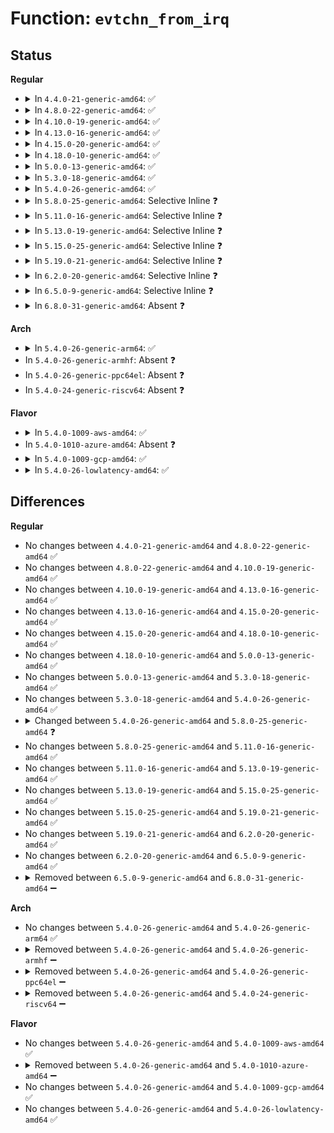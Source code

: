 # Function: <code>evtchn_from_irq</code>

## Status
<b>Regular</b>
<ul>
<li>
<details>
<summary>In <code>4.4.0-21-generic-amd64</code>: ✅</summary>

```c
unsigned int evtchn_from_irq(unsigned int irq)
```

```json
{
  "name": "evtchn_from_irq",
  "collision_type": "Unique Global",
  "inline_type": "No",
  "funcs": [
    {
      "addr": 18446744071583858912,
      "name": "evtchn_from_irq",
      "external": true,
      "loc": "drivers/xen/events/events_base.c:248",
      "file": "drivers/xen/events/events_base.c",
      "inline": "seen, unknown",
      "caller_inline": [],
      "caller_func": [
        "drivers/xen/events/events_base.c:notify_remote_via_irq",
        "drivers/xen/events/events_base.c:retrigger_dynirq",
        "drivers/xen/events/events_base.c:set_affinity_irq",
        "drivers/xen/events/events_base.c:enable_dynirq",
        "drivers/xen/events/events_base.c:disable_dynirq",
        "drivers/xen/events/events_base.c:eoi_pirq",
        "drivers/xen/events/events_base.c:__startup_pirq",
        "drivers/xen/events/events_base.c:ack_dynirq",
        "drivers/xen/events/events_base.c:xen_set_irq_priority",
        "drivers/xen/events/events_base.c:xen_clear_irq_pending",
        "drivers/xen/events/events_base.c:__unbind_from_irq",
        "drivers/xen/events/events_base.c:xen_set_irq_pending",
        "drivers/xen/events/events_base.c:xen_test_irq_pending",
        "drivers/xen/events/events_2l.c:evtchn_2l_handle_events"
      ]
    }
  ],
  "symbols": [
    {
      "addr": 18446744071583858912,
      "name": "evtchn_from_irq",
      "section": ".text",
      "bind": "STB_GLOBAL",
      "size": 74
    }
  ]
}
```
</details>
</li>
<li>
<details>
<summary>In <code>4.8.0-22-generic-amd64</code>: ✅</summary>

```c
unsigned int evtchn_from_irq(unsigned int irq)
```

```json
{
  "name": "evtchn_from_irq",
  "collision_type": "Unique Global",
  "inline_type": "No",
  "funcs": [
    {
      "addr": 18446744071584189312,
      "name": "evtchn_from_irq",
      "external": true,
      "loc": "drivers/xen/events/events_base.c:248",
      "file": "drivers/xen/events/events_base.c",
      "inline": "seen, unknown",
      "caller_inline": [],
      "caller_func": [
        "drivers/xen/events/events_base.c:xen_test_irq_pending",
        "drivers/xen/events/events_base.c:xen_set_irq_pending",
        "drivers/xen/events/events_base.c:xen_clear_irq_pending",
        "drivers/xen/events/events_base.c:retrigger_dynirq",
        "drivers/xen/events/events_base.c:ack_dynirq",
        "drivers/xen/events/events_base.c:disable_dynirq",
        "drivers/xen/events/events_base.c:enable_dynirq",
        "drivers/xen/events/events_base.c:set_affinity_irq",
        "drivers/xen/events/events_base.c:xen_set_irq_priority",
        "drivers/xen/events/events_base.c:__unbind_from_irq",
        "drivers/xen/events/events_base.c:__startup_pirq",
        "drivers/xen/events/events_base.c:eoi_pirq",
        "drivers/xen/events/events_base.c:notify_remote_via_irq",
        "drivers/xen/events/events_2l.c:evtchn_2l_handle_events"
      ]
    }
  ],
  "symbols": [
    {
      "addr": 18446744071584189312,
      "name": "evtchn_from_irq",
      "section": ".text",
      "bind": "STB_GLOBAL",
      "size": 74
    }
  ]
}
```
</details>
</li>
<li>
<details>
<summary>In <code>4.10.0-19-generic-amd64</code>: ✅</summary>

```c
unsigned int evtchn_from_irq(unsigned int irq)
```

```json
{
  "name": "evtchn_from_irq",
  "collision_type": "Unique Global",
  "inline_type": "No",
  "funcs": [
    {
      "addr": 18446744071584370800,
      "name": "evtchn_from_irq",
      "external": true,
      "loc": "drivers/xen/events/events_base.c:247",
      "file": "drivers/xen/events/events_base.c",
      "inline": "seen, unknown",
      "caller_inline": [],
      "caller_func": [
        "drivers/xen/events/events_base.c:xen_test_irq_pending",
        "drivers/xen/events/events_base.c:xen_set_irq_pending",
        "drivers/xen/events/events_base.c:xen_clear_irq_pending",
        "drivers/xen/events/events_base.c:retrigger_dynirq",
        "drivers/xen/events/events_base.c:ack_dynirq",
        "drivers/xen/events/events_base.c:disable_dynirq",
        "drivers/xen/events/events_base.c:enable_dynirq",
        "drivers/xen/events/events_base.c:set_affinity_irq",
        "drivers/xen/events/events_base.c:xen_set_irq_priority",
        "drivers/xen/events/events_base.c:__unbind_from_irq",
        "drivers/xen/events/events_base.c:__startup_pirq",
        "drivers/xen/events/events_base.c:eoi_pirq",
        "drivers/xen/events/events_base.c:notify_remote_via_irq",
        "drivers/xen/events/events_2l.c:evtchn_2l_handle_events"
      ]
    }
  ],
  "symbols": [
    {
      "addr": 18446744071584370800,
      "name": "evtchn_from_irq",
      "section": ".text",
      "bind": "STB_GLOBAL",
      "size": 74
    }
  ]
}
```
</details>
</li>
<li>
<details>
<summary>In <code>4.13.0-16-generic-amd64</code>: ✅</summary>

```c
unsigned int evtchn_from_irq(unsigned int irq)
```

```json
{
  "name": "evtchn_from_irq",
  "collision_type": "Unique Global",
  "inline_type": "No",
  "funcs": [
    {
      "addr": 18446744071584452528,
      "name": "evtchn_from_irq",
      "external": true,
      "loc": "drivers/xen/events/events_base.c:247",
      "file": "drivers/xen/events/events_base.c",
      "inline": "seen, unknown",
      "caller_inline": [],
      "caller_func": [
        "drivers/xen/events/events_base.c:xen_test_irq_pending",
        "drivers/xen/events/events_base.c:xen_set_irq_pending",
        "drivers/xen/events/events_base.c:xen_clear_irq_pending",
        "drivers/xen/events/events_base.c:retrigger_dynirq",
        "drivers/xen/events/events_base.c:ack_dynirq",
        "drivers/xen/events/events_base.c:disable_dynirq",
        "drivers/xen/events/events_base.c:enable_dynirq",
        "drivers/xen/events/events_base.c:set_affinity_irq",
        "drivers/xen/events/events_base.c:xen_set_irq_priority",
        "drivers/xen/events/events_base.c:__unbind_from_irq",
        "drivers/xen/events/events_base.c:__startup_pirq",
        "drivers/xen/events/events_base.c:eoi_pirq",
        "drivers/xen/events/events_base.c:notify_remote_via_irq",
        "drivers/xen/events/events_2l.c:evtchn_2l_handle_events"
      ]
    }
  ],
  "symbols": [
    {
      "addr": 18446744071584452528,
      "name": "evtchn_from_irq",
      "section": ".text",
      "bind": "STB_GLOBAL",
      "size": 60
    }
  ]
}
```
</details>
</li>
<li>
<details>
<summary>In <code>4.15.0-20-generic-amd64</code>: ✅</summary>

```c
unsigned int evtchn_from_irq(unsigned int irq)
```

```json
{
  "name": "evtchn_from_irq",
  "collision_type": "Unique Global",
  "inline_type": "No",
  "funcs": [
    {
      "addr": 18446744071584863120,
      "name": "evtchn_from_irq",
      "external": true,
      "loc": "drivers/xen/events/events_base.c:247",
      "file": "drivers/xen/events/events_base.c",
      "inline": "seen, unknown",
      "caller_inline": [],
      "caller_func": [
        "drivers/xen/events/events_base.c:xen_test_irq_pending",
        "drivers/xen/events/events_base.c:xen_set_irq_pending",
        "drivers/xen/events/events_base.c:xen_clear_irq_pending",
        "drivers/xen/events/events_base.c:retrigger_dynirq",
        "drivers/xen/events/events_base.c:ack_dynirq",
        "drivers/xen/events/events_base.c:disable_dynirq",
        "drivers/xen/events/events_base.c:enable_dynirq",
        "drivers/xen/events/events_base.c:set_affinity_irq",
        "drivers/xen/events/events_base.c:xen_set_irq_priority",
        "drivers/xen/events/events_base.c:__unbind_from_irq",
        "drivers/xen/events/events_base.c:__startup_pirq",
        "drivers/xen/events/events_base.c:eoi_pirq",
        "drivers/xen/events/events_base.c:notify_remote_via_irq",
        "drivers/xen/events/events_2l.c:evtchn_2l_handle_events"
      ]
    }
  ],
  "symbols": [
    {
      "addr": 18446744071584863120,
      "name": "evtchn_from_irq",
      "section": ".text",
      "bind": "STB_GLOBAL",
      "size": 60
    }
  ]
}
```
</details>
</li>
<li>
<details>
<summary>In <code>4.18.0-10-generic-amd64</code>: ✅</summary>

```c
unsigned int evtchn_from_irq(unsigned int irq)
```

```json
{
  "name": "evtchn_from_irq",
  "collision_type": "Unique Global",
  "inline_type": "No",
  "funcs": [
    {
      "addr": 18446744071585094208,
      "name": "evtchn_from_irq",
      "external": true,
      "loc": "drivers/xen/events/events_base.c:247",
      "file": "drivers/xen/events/events_base.c",
      "inline": "seen, unknown",
      "caller_inline": [],
      "caller_func": [
        "drivers/xen/events/events_base.c:xen_test_irq_pending",
        "drivers/xen/events/events_base.c:xen_set_irq_pending",
        "drivers/xen/events/events_base.c:xen_clear_irq_pending",
        "drivers/xen/events/events_base.c:retrigger_dynirq",
        "drivers/xen/events/events_base.c:ack_dynirq",
        "drivers/xen/events/events_base.c:disable_dynirq",
        "drivers/xen/events/events_base.c:enable_dynirq",
        "drivers/xen/events/events_base.c:set_affinity_irq",
        "drivers/xen/events/events_base.c:xen_set_irq_priority",
        "drivers/xen/events/events_base.c:__unbind_from_irq",
        "drivers/xen/events/events_base.c:__startup_pirq",
        "drivers/xen/events/events_base.c:eoi_pirq",
        "drivers/xen/events/events_base.c:notify_remote_via_irq",
        "drivers/xen/events/events_2l.c:evtchn_2l_handle_events"
      ]
    }
  ],
  "symbols": [
    {
      "addr": 18446744071585094208,
      "name": "evtchn_from_irq",
      "section": ".text",
      "bind": "STB_GLOBAL",
      "size": 60
    }
  ]
}
```
</details>
</li>
<li>
<details>
<summary>In <code>5.0.0-13-generic-amd64</code>: ✅</summary>

```c
unsigned int evtchn_from_irq(unsigned int irq)
```

```json
{
  "name": "evtchn_from_irq",
  "collision_type": "Unique Global",
  "inline_type": "No",
  "funcs": [
    {
      "addr": 18446744071585204992,
      "name": "evtchn_from_irq",
      "external": true,
      "loc": "drivers/xen/events/events_base.c:247",
      "file": "drivers/xen/events/events_base.c",
      "inline": "seen, unknown",
      "caller_inline": [],
      "caller_func": [
        "drivers/xen/events/events_base.c:xen_test_irq_pending",
        "drivers/xen/events/events_base.c:xen_set_irq_pending",
        "drivers/xen/events/events_base.c:xen_clear_irq_pending",
        "drivers/xen/events/events_base.c:retrigger_dynirq",
        "drivers/xen/events/events_base.c:ack_dynirq",
        "drivers/xen/events/events_base.c:disable_dynirq",
        "drivers/xen/events/events_base.c:enable_dynirq",
        "drivers/xen/events/events_base.c:set_affinity_irq",
        "drivers/xen/events/events_base.c:xen_set_irq_priority",
        "drivers/xen/events/events_base.c:__unbind_from_irq",
        "drivers/xen/events/events_base.c:__startup_pirq",
        "drivers/xen/events/events_base.c:eoi_pirq",
        "drivers/xen/events/events_base.c:notify_remote_via_irq",
        "drivers/xen/events/events_2l.c:evtchn_2l_handle_events"
      ]
    }
  ],
  "symbols": [
    {
      "addr": 18446744071585204992,
      "name": "evtchn_from_irq",
      "section": ".text",
      "bind": "STB_GLOBAL",
      "size": 60
    }
  ]
}
```
</details>
</li>
<li>
<details>
<summary>In <code>5.3.0-18-generic-amd64</code>: ✅</summary>

```c
unsigned int evtchn_from_irq(unsigned int irq)
```

```json
{
  "name": "evtchn_from_irq",
  "collision_type": "Unique Global",
  "inline_type": "No",
  "funcs": [
    {
      "addr": 18446744071585417088,
      "name": "evtchn_from_irq",
      "external": true,
      "loc": "drivers/xen/events/events_base.c:248",
      "file": "drivers/xen/events/events_base.c",
      "inline": "seen, unknown",
      "caller_inline": [],
      "caller_func": [
        "drivers/xen/events/events_base.c:xen_test_irq_pending",
        "drivers/xen/events/events_base.c:xen_set_irq_pending",
        "drivers/xen/events/events_base.c:xen_clear_irq_pending",
        "drivers/xen/events/events_base.c:retrigger_dynirq",
        "drivers/xen/events/events_base.c:ack_dynirq",
        "drivers/xen/events/events_base.c:disable_dynirq",
        "drivers/xen/events/events_base.c:enable_dynirq",
        "drivers/xen/events/events_base.c:set_affinity_irq",
        "drivers/xen/events/events_base.c:xen_send_IPI_one",
        "drivers/xen/events/events_base.c:xen_set_irq_priority",
        "drivers/xen/events/events_base.c:__unbind_from_irq",
        "drivers/xen/events/events_base.c:__startup_pirq",
        "drivers/xen/events/events_base.c:eoi_pirq",
        "drivers/xen/events/events_2l.c:evtchn_2l_handle_events"
      ]
    }
  ],
  "symbols": [
    {
      "addr": 18446744071585417088,
      "name": "evtchn_from_irq",
      "section": ".text",
      "bind": "STB_GLOBAL",
      "size": 60
    }
  ]
}
```
</details>
</li>
<li>
<details>
<summary>In <code>5.4.0-26-generic-amd64</code>: ✅</summary>

```c
unsigned int evtchn_from_irq(unsigned int irq)
```

```json
{
  "name": "evtchn_from_irq",
  "collision_type": "Unique Global",
  "inline_type": "No",
  "funcs": [
    {
      "addr": 18446744071585557808,
      "name": "evtchn_from_irq",
      "external": true,
      "loc": "drivers/xen/events/events_base.c:248",
      "file": "drivers/xen/events/events_base.c",
      "inline": "seen, unknown",
      "caller_inline": [],
      "caller_func": [
        "drivers/xen/events/events_base.c:xen_test_irq_pending",
        "drivers/xen/events/events_base.c:xen_set_irq_pending",
        "drivers/xen/events/events_base.c:xen_clear_irq_pending",
        "drivers/xen/events/events_base.c:retrigger_dynirq",
        "drivers/xen/events/events_base.c:ack_dynirq",
        "drivers/xen/events/events_base.c:disable_dynirq",
        "drivers/xen/events/events_base.c:enable_dynirq",
        "drivers/xen/events/events_base.c:set_affinity_irq",
        "drivers/xen/events/events_base.c:xen_send_IPI_one",
        "drivers/xen/events/events_base.c:xen_set_irq_priority",
        "drivers/xen/events/events_base.c:__unbind_from_irq",
        "drivers/xen/events/events_base.c:__startup_pirq",
        "drivers/xen/events/events_base.c:eoi_pirq",
        "drivers/xen/events/events_2l.c:evtchn_2l_handle_events"
      ]
    }
  ],
  "symbols": [
    {
      "addr": 18446744071585557808,
      "name": "evtchn_from_irq",
      "section": ".text",
      "bind": "STB_GLOBAL",
      "size": 60
    }
  ]
}
```
</details>
</li>
<li>
<details>
<summary>In <code>5.8.0-25-generic-amd64</code>: Selective Inline ❓</summary>

```c
evtchn_port_t evtchn_from_irq(unsigned int irq)
```

```json
{
  "name": "evtchn_from_irq",
  "collision_type": "Unique Global",
  "inline_type": "Selective",
  "funcs": [
    {
      "addr": 18446744071586285580,
      "name": "evtchn_from_irq",
      "external": true,
      "loc": "drivers/xen/events/events_base.c:262",
      "file": "drivers/xen/events/events_base.c",
      "inline": "not declared, inlined",
      "caller_inline": [
        "drivers/xen/events/events_base.c:xen_poll_irq",
        "drivers/xen/events/events_base.c:xen_test_irq_pending",
        "drivers/xen/events/events_base.c:xen_set_irq_pending",
        "drivers/xen/events/events_base.c:xen_clear_irq_pending",
        "drivers/xen/events/events_base.c:xen_set_irq_priority",
        "drivers/xen/events/events_base.c:disable_pirq",
        "drivers/xen/events/events_base.c:enable_pirq"
      ],
      "caller_func": [
        "drivers/xen/events/events_base.c:retrigger_dynirq",
        "drivers/xen/events/events_base.c:mask_ack_dynirq",
        "drivers/xen/events/events_base.c:ack_dynirq",
        "drivers/xen/events/events_base.c:set_affinity_irq",
        "drivers/xen/events/events_base.c:xen_send_IPI_one",
        "drivers/xen/events/events_base.c:__unbind_from_irq",
        "drivers/xen/events/events_base.c:shutdown_pirq",
        "drivers/xen/events/events_base.c:__startup_pirq",
        "drivers/xen/events/events_base.c:mask_ack_pirq",
        "drivers/xen/events/events_base.c:eoi_pirq",
        "drivers/xen/events/events_2l.c:evtchn_2l_handle_events"
      ]
    }
  ],
  "symbols": [
    {
      "addr": 18446744071586278272,
      "name": "evtchn_from_irq",
      "section": ".text",
      "bind": "STB_GLOBAL",
      "size": 79
    }
  ]
}
```
</details>
</li>
<li>
<details>
<summary>In <code>5.11.0-16-generic-amd64</code>: Selective Inline ❓</summary>

```c
evtchn_port_t evtchn_from_irq(unsigned int irq)
```

```json
{
  "name": "evtchn_from_irq",
  "collision_type": "Unique Global",
  "inline_type": "Selective",
  "funcs": [
    {
      "addr": 18446744071586406012,
      "name": "evtchn_from_irq",
      "external": true,
      "loc": "drivers/xen/events/events_base.c:388",
      "file": "drivers/xen/events/events_base.c",
      "inline": "not declared, inlined",
      "caller_inline": [
        "drivers/xen/events/events_base.c:xen_poll_irq",
        "drivers/xen/events/events_base.c:xen_test_irq_pending",
        "drivers/xen/events/events_base.c:xen_set_irq_pending",
        "drivers/xen/events/events_base.c:xen_send_IPI_one",
        "drivers/xen/events/events_base.c:xen_set_irq_priority",
        "drivers/xen/events/events_base.c:__unbind_from_irq",
        "drivers/xen/events/events_base.c:__startup_pirq"
      ],
      "caller_func": [
        "drivers/xen/events/events_2l.c:evtchn_2l_handle_events"
      ]
    }
  ],
  "symbols": [
    {
      "addr": 18446744071586402192,
      "name": "evtchn_from_irq",
      "section": ".text",
      "bind": "STB_GLOBAL",
      "size": 78
    }
  ]
}
```
</details>
</li>
<li>
<details>
<summary>In <code>5.13.0-19-generic-amd64</code>: Selective Inline ❓</summary>

```c
evtchn_port_t evtchn_from_irq(unsigned int irq)
```

```json
{
  "name": "evtchn_from_irq",
  "collision_type": "Unique Global",
  "inline_type": "Selective",
  "funcs": [
    {
      "addr": 18446744071586289324,
      "name": "evtchn_from_irq",
      "external": true,
      "loc": "drivers/xen/events/events_base.c:405",
      "file": "drivers/xen/events/events_base.c",
      "inline": "not declared, inlined",
      "caller_inline": [
        "drivers/xen/events/events_base.c:xen_poll_irq",
        "drivers/xen/events/events_base.c:xen_test_irq_pending",
        "drivers/xen/events/events_base.c:xen_set_irq_pending",
        "drivers/xen/events/events_base.c:xen_send_IPI_one",
        "drivers/xen/events/events_base.c:xen_set_irq_priority",
        "drivers/xen/events/events_base.c:__unbind_from_irq",
        "drivers/xen/events/events_base.c:__startup_pirq"
      ],
      "caller_func": [
        "drivers/xen/events/events_2l.c:evtchn_2l_handle_events"
      ]
    }
  ],
  "symbols": [
    {
      "addr": 18446744071586284960,
      "name": "evtchn_from_irq",
      "section": ".text",
      "bind": "STB_GLOBAL",
      "size": 78
    }
  ]
}
```
</details>
</li>
<li>
<details>
<summary>In <code>5.15.0-25-generic-amd64</code>: Selective Inline ❓</summary>

```c
evtchn_port_t evtchn_from_irq(unsigned int irq)
```

```json
{
  "name": "evtchn_from_irq",
  "collision_type": "Unique Global",
  "inline_type": "Selective",
  "funcs": [
    {
      "addr": 18446744071586805181,
      "name": "evtchn_from_irq",
      "external": true,
      "loc": "drivers/xen/events/events_base.c:405",
      "file": "drivers/xen/events/events_base.c",
      "inline": "not declared, inlined",
      "caller_inline": [
        "drivers/xen/events/events_base.c:xen_poll_irq",
        "drivers/xen/events/events_base.c:xen_test_irq_pending",
        "drivers/xen/events/events_base.c:xen_set_irq_pending",
        "drivers/xen/events/events_base.c:xen_send_IPI_one",
        "drivers/xen/events/events_base.c:xen_set_irq_priority",
        "drivers/xen/events/events_base.c:__unbind_from_irq",
        "drivers/xen/events/events_base.c:shutdown_pirq",
        "drivers/xen/events/events_base.c:__startup_pirq"
      ],
      "caller_func": [
        "drivers/xen/events/events_2l.c:evtchn_2l_handle_events"
      ]
    }
  ],
  "symbols": [
    {
      "addr": 18446744071586799664,
      "name": "evtchn_from_irq",
      "section": ".text",
      "bind": "STB_GLOBAL",
      "size": 105
    }
  ]
}
```
</details>
</li>
<li>
<details>
<summary>In <code>5.19.0-21-generic-amd64</code>: Selective Inline ❓</summary>

```c
evtchn_port_t evtchn_from_irq(unsigned int irq)
```

```json
{
  "name": "evtchn_from_irq",
  "collision_type": "Unique Global",
  "inline_type": "Selective",
  "funcs": [
    {
      "addr": 18446744071588087293,
      "name": "evtchn_from_irq",
      "external": true,
      "loc": "drivers/xen/events/events_base.c:405",
      "file": "drivers/xen/events/events_base.c",
      "inline": "not declared, inlined",
      "caller_inline": [
        "drivers/xen/events/events_base.c:xen_poll_irq",
        "drivers/xen/events/events_base.c:xen_test_irq_pending",
        "drivers/xen/events/events_base.c:xen_set_irq_pending",
        "drivers/xen/events/events_base.c:xen_send_IPI_one",
        "drivers/xen/events/events_base.c:xen_set_irq_priority",
        "drivers/xen/events/events_base.c:__unbind_from_irq",
        "drivers/xen/events/events_base.c:shutdown_pirq",
        "drivers/xen/events/events_base.c:__startup_pirq"
      ],
      "caller_func": [
        "drivers/xen/events/events_2l.c:evtchn_2l_handle_events"
      ]
    }
  ],
  "symbols": [
    {
      "addr": 18446744071588081296,
      "name": "evtchn_from_irq",
      "section": ".text",
      "bind": "STB_GLOBAL",
      "size": 129
    }
  ]
}
```
</details>
</li>
<li>
<details>
<summary>In <code>6.2.0-20-generic-amd64</code>: Selective Inline ❓</summary>

```c
evtchn_port_t evtchn_from_irq(unsigned int irq)
```

```json
{
  "name": "evtchn_from_irq",
  "collision_type": "Unique Global",
  "inline_type": "Selective",
  "funcs": [
    {
      "addr": 18446744071589469677,
      "name": "evtchn_from_irq",
      "external": true,
      "loc": "drivers/xen/events/events_base.c:406",
      "file": "drivers/xen/events/events_base.c",
      "inline": "not declared, inlined",
      "caller_inline": [
        "drivers/xen/events/events_base.c:xen_poll_irq",
        "drivers/xen/events/events_base.c:xen_test_irq_pending",
        "drivers/xen/events/events_base.c:xen_set_irq_pending",
        "drivers/xen/events/events_base.c:xen_send_IPI_one",
        "drivers/xen/events/events_base.c:xen_set_irq_priority",
        "drivers/xen/events/events_base.c:__unbind_from_irq",
        "drivers/xen/events/events_base.c:shutdown_pirq",
        "drivers/xen/events/events_base.c:__startup_pirq"
      ],
      "caller_func": [
        "drivers/xen/events/events_2l.c:evtchn_2l_handle_events"
      ]
    }
  ],
  "symbols": [
    {
      "addr": 18446744071589463344,
      "name": "evtchn_from_irq",
      "section": ".text",
      "bind": "STB_GLOBAL",
      "size": 129
    }
  ]
}
```
</details>
</li>
<li>
<details>
<summary>In <code>6.5.0-9-generic-amd64</code>: Selective Inline ❓</summary>

```c
evtchn_port_t evtchn_from_irq(unsigned int irq)
```

```json
{
  "name": "evtchn_from_irq",
  "collision_type": "Unique Global",
  "inline_type": "Selective",
  "funcs": [
    {
      "addr": 18446744071589769597,
      "name": "evtchn_from_irq",
      "external": true,
      "loc": "drivers/xen/events/events_base.c:407",
      "file": "drivers/xen/events/events_base.c",
      "inline": "not declared, inlined",
      "caller_inline": [
        "drivers/xen/events/events_base.c:xen_poll_irq",
        "drivers/xen/events/events_base.c:xen_test_irq_pending",
        "drivers/xen/events/events_base.c:xen_set_irq_pending",
        "drivers/xen/events/events_base.c:xen_send_IPI_one",
        "drivers/xen/events/events_base.c:xen_set_irq_priority",
        "drivers/xen/events/events_base.c:__unbind_from_irq",
        "drivers/xen/events/events_base.c:shutdown_pirq",
        "drivers/xen/events/events_base.c:__startup_pirq"
      ],
      "caller_func": [
        "drivers/xen/events/events_2l.c:evtchn_2l_handle_events"
      ]
    }
  ],
  "symbols": [
    {
      "addr": 18446744071589763264,
      "name": "evtchn_from_irq",
      "section": ".text",
      "bind": "STB_GLOBAL",
      "size": 129
    }
  ]
}
```
</details>
</li>
<li>
<details>
<summary>In <code>6.8.0-31-generic-amd64</code>: Absent ❓</summary>

```json
{
  "name": "evtchn_from_irq",
  "collision_type": "Unique Static",
  "inline_type": "Full",
  "funcs": [
    {
      "addr": 18446744071590105677,
      "name": "evtchn_from_irq",
      "external": false,
      "loc": "drivers/xen/events/events_base.c:410",
      "file": "drivers/xen/events/events_base.c",
      "inline": "not declared, inlined",
      "caller_inline": [
        "drivers/xen/events/events_base.c:xen_poll_irq",
        "drivers/xen/events/events_base.c:xen_test_irq_pending",
        "drivers/xen/events/events_base.c:xen_set_irq_priority",
        "drivers/xen/events/events_base.c:notify_remote_via_irq",
        "drivers/xen/events/events_base.c:irq_evtchn_from_virq"
      ],
      "caller_func": []
    }
  ],
  "symbols": []
}
```
</details>
</li>
</ul>
<b>Arch</b>
<ul>
<li>
<details>
<summary>In <code>5.4.0-26-generic-arm64</code>: ✅</summary>

```c
unsigned int evtchn_from_irq(unsigned int irq)
```

```json
{
  "name": "evtchn_from_irq",
  "collision_type": "Unique Global",
  "inline_type": "No",
  "funcs": [
    {
      "addr": 18446603336498219424,
      "name": "evtchn_from_irq",
      "external": true,
      "loc": "drivers/xen/events/events_base.c:248",
      "file": "drivers/xen/events/events_base.c",
      "inline": "seen, unknown",
      "caller_inline": [],
      "caller_func": [
        "drivers/xen/events/events_base.c:xen_test_irq_pending",
        "drivers/xen/events/events_base.c:xen_set_irq_pending",
        "drivers/xen/events/events_base.c:xen_clear_irq_pending",
        "drivers/xen/events/events_base.c:retrigger_dynirq",
        "drivers/xen/events/events_base.c:ack_dynirq",
        "drivers/xen/events/events_base.c:disable_dynirq",
        "drivers/xen/events/events_base.c:enable_dynirq",
        "drivers/xen/events/events_base.c:set_affinity_irq",
        "drivers/xen/events/events_base.c:xen_set_irq_priority",
        "drivers/xen/events/events_base.c:__unbind_from_irq",
        "drivers/xen/events/events_base.c:__startup_pirq",
        "drivers/xen/events/events_base.c:eoi_pirq",
        "drivers/xen/events/events_base.c:notify_remote_via_irq",
        "drivers/xen/events/events_2l.c:evtchn_2l_handle_events"
      ]
    }
  ],
  "symbols": [
    {
      "addr": 18446603336498219424,
      "name": "evtchn_from_irq",
      "section": ".text",
      "bind": "STB_GLOBAL",
      "size": 112
    }
  ]
}
```
</details>
</li>
<li>
In <code>5.4.0-26-generic-armhf</code>: Absent ❓
</li>
<li>
In <code>5.4.0-26-generic-ppc64el</code>: Absent ❓
</li>
<li>
In <code>5.4.0-24-generic-riscv64</code>: Absent ❓
</li>
</ul>
<b>Flavor</b>
<ul>
<li>
<details>
<summary>In <code>5.4.0-1009-aws-amd64</code>: ✅</summary>

```c
unsigned int evtchn_from_irq(unsigned int irq)
```

```json
{
  "name": "evtchn_from_irq",
  "collision_type": "Unique Global",
  "inline_type": "No",
  "funcs": [
    {
      "addr": 18446744071585319520,
      "name": "evtchn_from_irq",
      "external": true,
      "loc": "drivers/xen/events/events_base.c:252",
      "file": "drivers/xen/events/events_base.c",
      "inline": "seen, unknown",
      "caller_inline": [],
      "caller_func": [
        "drivers/xen/events/events_base.c:xen_test_irq_pending",
        "drivers/xen/events/events_base.c:xen_set_irq_pending",
        "drivers/xen/events/events_base.c:xen_clear_irq_pending",
        "drivers/xen/events/events_base.c:retrigger_dynirq",
        "drivers/xen/events/events_base.c:ack_dynirq",
        "drivers/xen/events/events_base.c:disable_dynirq",
        "drivers/xen/events/events_base.c:enable_dynirq",
        "drivers/xen/events/events_base.c:set_affinity_irq",
        "drivers/xen/events/events_base.c:xen_send_IPI_one",
        "drivers/xen/events/events_base.c:xen_set_irq_priority",
        "drivers/xen/events/events_base.c:__unbind_from_irq",
        "drivers/xen/events/events_base.c:__startup_pirq",
        "drivers/xen/events/events_base.c:eoi_pirq",
        "drivers/xen/events/events_2l.c:evtchn_2l_handle_events"
      ]
    }
  ],
  "symbols": [
    {
      "addr": 18446744071585319520,
      "name": "evtchn_from_irq",
      "section": ".text",
      "bind": "STB_GLOBAL",
      "size": 60
    }
  ]
}
```
</details>
</li>
<li>
In <code>5.4.0-1010-azure-amd64</code>: Absent ❓
</li>
<li>
<details>
<summary>In <code>5.4.0-1009-gcp-amd64</code>: ✅</summary>

```c
unsigned int evtchn_from_irq(unsigned int irq)
```

```json
{
  "name": "evtchn_from_irq",
  "collision_type": "Unique Global",
  "inline_type": "No",
  "funcs": [
    {
      "addr": 18446744071585508208,
      "name": "evtchn_from_irq",
      "external": true,
      "loc": "drivers/xen/events/events_base.c:248",
      "file": "drivers/xen/events/events_base.c",
      "inline": "seen, unknown",
      "caller_inline": [],
      "caller_func": [
        "drivers/xen/events/events_base.c:xen_test_irq_pending",
        "drivers/xen/events/events_base.c:xen_set_irq_pending",
        "drivers/xen/events/events_base.c:xen_clear_irq_pending",
        "drivers/xen/events/events_base.c:retrigger_dynirq",
        "drivers/xen/events/events_base.c:ack_dynirq",
        "drivers/xen/events/events_base.c:disable_dynirq",
        "drivers/xen/events/events_base.c:enable_dynirq",
        "drivers/xen/events/events_base.c:set_affinity_irq",
        "drivers/xen/events/events_base.c:xen_send_IPI_one",
        "drivers/xen/events/events_base.c:xen_set_irq_priority",
        "drivers/xen/events/events_base.c:__unbind_from_irq",
        "drivers/xen/events/events_base.c:__startup_pirq",
        "drivers/xen/events/events_base.c:eoi_pirq",
        "drivers/xen/events/events_2l.c:evtchn_2l_handle_events"
      ]
    }
  ],
  "symbols": [
    {
      "addr": 18446744071585508208,
      "name": "evtchn_from_irq",
      "section": ".text",
      "bind": "STB_GLOBAL",
      "size": 60
    }
  ]
}
```
</details>
</li>
<li>
<details>
<summary>In <code>5.4.0-26-lowlatency-amd64</code>: ✅</summary>

```c
unsigned int evtchn_from_irq(unsigned int irq)
```

```json
{
  "name": "evtchn_from_irq",
  "collision_type": "Unique Global",
  "inline_type": "No",
  "funcs": [
    {
      "addr": 18446744071585616224,
      "name": "evtchn_from_irq",
      "external": true,
      "loc": "drivers/xen/events/events_base.c:248",
      "file": "drivers/xen/events/events_base.c",
      "inline": "seen, unknown",
      "caller_inline": [],
      "caller_func": [
        "drivers/xen/events/events_base.c:xen_test_irq_pending",
        "drivers/xen/events/events_base.c:xen_set_irq_pending",
        "drivers/xen/events/events_base.c:xen_clear_irq_pending",
        "drivers/xen/events/events_base.c:retrigger_dynirq",
        "drivers/xen/events/events_base.c:ack_dynirq",
        "drivers/xen/events/events_base.c:disable_dynirq",
        "drivers/xen/events/events_base.c:enable_dynirq",
        "drivers/xen/events/events_base.c:set_affinity_irq",
        "drivers/xen/events/events_base.c:xen_send_IPI_one",
        "drivers/xen/events/events_base.c:xen_set_irq_priority",
        "drivers/xen/events/events_base.c:__unbind_from_irq",
        "drivers/xen/events/events_base.c:__startup_pirq",
        "drivers/xen/events/events_base.c:eoi_pirq",
        "drivers/xen/events/events_2l.c:evtchn_2l_handle_events"
      ]
    }
  ],
  "symbols": [
    {
      "addr": 18446744071585616224,
      "name": "evtchn_from_irq",
      "section": ".text",
      "bind": "STB_GLOBAL",
      "size": 60
    }
  ]
}
```
</details>
</li>
</ul>

## Differences
<b>Regular</b>
<ul>
<li>
No changes between <code>4.4.0-21-generic-amd64</code> and <code>4.8.0-22-generic-amd64</code> ✅
</li>
<li>
No changes between <code>4.8.0-22-generic-amd64</code> and <code>4.10.0-19-generic-amd64</code> ✅
</li>
<li>
No changes between <code>4.10.0-19-generic-amd64</code> and <code>4.13.0-16-generic-amd64</code> ✅
</li>
<li>
No changes between <code>4.13.0-16-generic-amd64</code> and <code>4.15.0-20-generic-amd64</code> ✅
</li>
<li>
No changes between <code>4.15.0-20-generic-amd64</code> and <code>4.18.0-10-generic-amd64</code> ✅
</li>
<li>
No changes between <code>4.18.0-10-generic-amd64</code> and <code>5.0.0-13-generic-amd64</code> ✅
</li>
<li>
No changes between <code>5.0.0-13-generic-amd64</code> and <code>5.3.0-18-generic-amd64</code> ✅
</li>
<li>
No changes between <code>5.3.0-18-generic-amd64</code> and <code>5.4.0-26-generic-amd64</code> ✅
</li>
<li>
<details>
<summary>Changed between <code>5.4.0-26-generic-amd64</code> and <code>5.8.0-25-generic-amd64</code> ❓</summary>
<ul>
<li>
<b>Return type changed. </b>
<code>unsigned int</code> ➡️ <code>evtchn_port_t</code>
</li>
</ul>
</details>
</li>
<li>
No changes between <code>5.8.0-25-generic-amd64</code> and <code>5.11.0-16-generic-amd64</code> ✅
</li>
<li>
No changes between <code>5.11.0-16-generic-amd64</code> and <code>5.13.0-19-generic-amd64</code> ✅
</li>
<li>
No changes between <code>5.13.0-19-generic-amd64</code> and <code>5.15.0-25-generic-amd64</code> ✅
</li>
<li>
No changes between <code>5.15.0-25-generic-amd64</code> and <code>5.19.0-21-generic-amd64</code> ✅
</li>
<li>
No changes between <code>5.19.0-21-generic-amd64</code> and <code>6.2.0-20-generic-amd64</code> ✅
</li>
<li>
No changes between <code>6.2.0-20-generic-amd64</code> and <code>6.5.0-9-generic-amd64</code> ✅
</li>
<li>
<details>
<summary>Removed between <code>6.5.0-9-generic-amd64</code> and <code>6.8.0-31-generic-amd64</code> ➖</summary>

```c
evtchn_port_t evtchn_from_irq(unsigned int irq)
```
</details>
</li>
</ul>
<b>Arch</b>
<ul>
<li>
No changes between <code>5.4.0-26-generic-amd64</code> and <code>5.4.0-26-generic-arm64</code> ✅
</li>
<li>
<details>
<summary>Removed between <code>5.4.0-26-generic-amd64</code> and <code>5.4.0-26-generic-armhf</code> ➖</summary>

```c
unsigned int evtchn_from_irq(unsigned int irq)
```
</details>
</li>
<li>
<details>
<summary>Removed between <code>5.4.0-26-generic-amd64</code> and <code>5.4.0-26-generic-ppc64el</code> ➖</summary>

```c
unsigned int evtchn_from_irq(unsigned int irq)
```
</details>
</li>
<li>
<details>
<summary>Removed between <code>5.4.0-26-generic-amd64</code> and <code>5.4.0-24-generic-riscv64</code> ➖</summary>

```c
unsigned int evtchn_from_irq(unsigned int irq)
```
</details>
</li>
</ul>
<b>Flavor</b>
<ul>
<li>
No changes between <code>5.4.0-26-generic-amd64</code> and <code>5.4.0-1009-aws-amd64</code> ✅
</li>
<li>
<details>
<summary>Removed between <code>5.4.0-26-generic-amd64</code> and <code>5.4.0-1010-azure-amd64</code> ➖</summary>

```c
unsigned int evtchn_from_irq(unsigned int irq)
```
</details>
</li>
<li>
No changes between <code>5.4.0-26-generic-amd64</code> and <code>5.4.0-1009-gcp-amd64</code> ✅
</li>
<li>
No changes between <code>5.4.0-26-generic-amd64</code> and <code>5.4.0-26-lowlatency-amd64</code> ✅
</li>
</ul>
